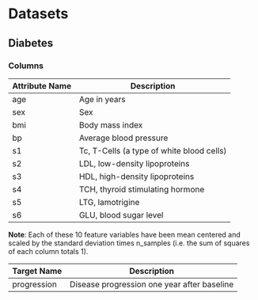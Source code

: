 Datasets
===
## Diabetes
### Columns

| Attribute Name | Description |
|----------------|-------------|
|age| Age in years|
|sex| Sex |
|bmi| Body mass index |
|bp| Average blood pressure |
|s1| Tc, T-Cells (a type of white blood cells) |
|s2| LDL, low-density lipoproteins |
|s3| HDL, high-density lipoproteins |
|s4| TCH, thyroid stimulating hormone |
|s5| LTG, lamotrigine |
|s6| GLU, blood sugar level |
   
**Note**: Each of these 10 feature variables have been mean centered and scaled by the standard deviation times n_samples (i.e. the sum of squares of each column totals 1).


| Target Name | Description |
|-------------|-------------|
|progression| Disease progression one year after baseline |